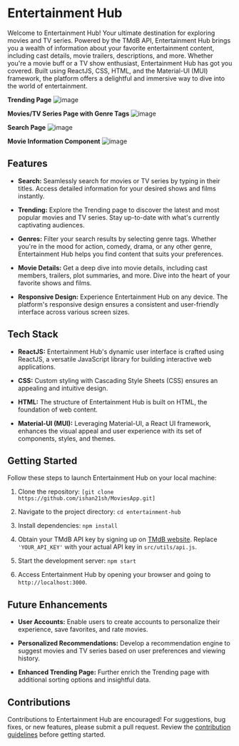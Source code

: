 # Entertainment Hub

Welcome to Entertainment Hub! Your ultimate destination for exploring movies and TV series. Powered by the TMdB API, Entertainment Hub brings you a wealth of information about your favorite entertainment content, including cast details, movie trailers, descriptions, and more. Whether you're a movie buff or a TV show enthusiast, Entertainment Hub has got you covered. Built using ReactJS, CSS, HTML, and the Material-UI (MUI) framework, the platform offers a delightful and immersive way to dive into the world of entertainment.

**Trending Page**
![image](https://github.com/ishan21sh/MoviesApp/assets/77916539/6027ccd6-084b-4c9d-82d7-2cf2c85af1f2)

**Movies/TV Series Page with Genre Tags**
![image](https://github.com/ishan21sh/MoviesApp/assets/77916539/39d650b9-cfa2-46fe-897a-3b727c8702b6)

**Search Page**
![image](https://github.com/ishan21sh/MoviesApp/assets/77916539/af2be29a-ec4c-41b1-9f5e-cfd33f30088a)

**Movie Information Component**
![image](https://github.com/ishan21sh/MoviesApp/assets/77916539/e371edfe-2b5f-4d17-b001-c78b64dc19d1)


## Features

- **Search:** Seamlessly search for movies or TV series by typing in their titles. Access detailed information for your desired shows and films instantly.

- **Trending:** Explore the Trending page to discover the latest and most popular movies and TV series. Stay up-to-date with what's currently captivating audiences.

- **Genres:** Filter your search results by selecting genre tags. Whether you're in the mood for action, comedy, drama, or any other genre, Entertainment Hub helps you find content that suits your preferences.

- **Movie Details:** Get a deep dive into movie details, including cast members, trailers, plot summaries, and more. Dive into the heart of your favorite shows and films.

- **Responsive Design:** Experience Entertainment Hub on any device. The platform's responsive design ensures a consistent and user-friendly interface across various screen sizes.

## Tech Stack

- **ReactJS:** Entertainment Hub's dynamic user interface is crafted using ReactJS, a versatile JavaScript library for building interactive web applications.

- **CSS:** Custom styling with Cascading Style Sheets (CSS) ensures an appealing and intuitive design.

- **HTML:** The structure of Entertainment Hub is built on HTML, the foundation of web content.

- **Material-UI (MUI):** Leveraging Material-UI, a React UI framework, enhances the visual appeal and user experience with its set of components, styles, and themes.

## Getting Started

Follow these steps to launch Entertainment Hub on your local machine:

1. Clone the repository: `[git clone https://github.com/ishan21sh/MoviesApp.git]`

2. Navigate to the project directory: `cd entertainment-hub`

3. Install dependencies: `npm install`

4. Obtain your TMdB API key by signing up on [TMdB website](https://www.themoviedb.org/documentation/api). Replace `'YOUR_API_KEY'` with your actual API key in `src/utils/api.js`.

5. Start the development server: `npm start`

6. Access Entertainment Hub by opening your browser and going to `http://localhost:3000`.

## Future Enhancements

- **User Accounts:** Enable users to create accounts to personalize their experience, save favorites, and rate movies.

- **Personalized Recommendations:** Develop a recommendation engine to suggest movies and TV series based on user preferences and viewing history.

- **Enhanced Trending Page:** Further enrich the Trending page with additional sorting options and insightful data.

## Contributions

Contributions to Entertainment Hub are encouraged! For suggestions, bug fixes, or new features, please submit a pull request. Review the [contribution guidelines](CONTRIBUTING.md) before getting started.

